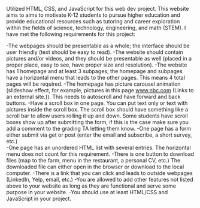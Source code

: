 Utilized HTML, CSS, and JavaScript for this web dev project. 
This website aims to aims to motivate K-12 students to pursue higher education and provide educational resources 
such as tutoring and career exploration within the fields of science, technology, engineering, and math (STEM). 
I have met the following requirements for this project:

-The webpages should be presentable as a whole; the interface should be user friendly (text should be easy to read).
-The website should contain pictures and/or videos, and they should be presentable as well (placed in a proper place, easy to see, have proper size and resolution).
-The website has 1 homepage and at least 3 subpages; the homepage and subpages have a horizontal menu that leads to the other pages. This means 4 total pages will be required.
-The homepage has picture carousel animation (slideshow effect, for example, pictures in this page www.nbc.com (Links to an external site.)). This needs to autoscroll and have forward and back buttons.
-Have a scroll box in one page. You can put text only or text with pictures inside the scroll box.  The scroll box should have something like a scroll bar to allow users rolling it up and down. Some students have scroll boxes show up after submitting the form, if this is the case make sure you add a comment to the grading TA letting them know.
-One page has a form either submit via get or post (enter the email and subscribe, a short survey, etc.)  
-One page has an unordered HTML list with several entries. The horizontal menu does not count for this requirement.
-There is one button to download files (map to the farm, menu in the restaurant, a personal CV, etc.) The downloaded file can either open in the browser or download to the local computer.
-There is a link that you can click and leads to outside webpages (LinkedIn, Yelp, email, etc.)
-You are allowed to add other features not listed above to your website as long as they are functional and serve some purpose in your website.
-You should use at least HTML/CSS and JavaScript in your project.
